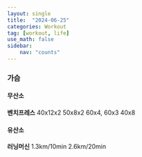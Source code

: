 ```yaml
---
layout: single
title:  "2024-06-25"
categories: Workout
tag: [workout, life]
use_math: false
sidebar:
    nav: "counts"
---
```


### 가슴

#### 무산소
**벤치프레스**
40x12x2
50x8x2
60x4, 60x3
40x8

#### 유산소
**러닝머신**
1.3km/10min
2.6km/20min
